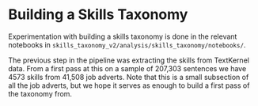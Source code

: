 # Building a Skills Taxonomy

Experimentation with building a skills taxonomy is done in the relevant notebooks in `skills_taxonomy_v2/analysis/skills_taxonomy/notebooks/`.

The previous step in the pipeline was extracting the skills from TextKernel data. From a first pass at this on a sample of 207,303 sentences we have 4573 skills from 41,508 job adverts. Note that this is a small subsection of all the job adverts, but we hope it serves as enough to build a first pass of the taxonomy from.

